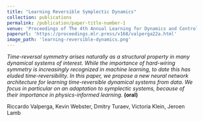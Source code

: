 ```yaml
---
title: "Learning Reversible Symplectic Dynamics"
collection: publications
permalink: /publication/paper-title-number-1
venue: 'Proceedings of The 4th Annual Learning for Dynamics and Control Conference, PMLR 168:906-916, 2022'
paperurl: 'https://proceedings.mlr.press/v168/valperga22a.html'
image_path: 'learning-reversible-dynamics.png'
---
```


*Time-reversal symmetry arises naturally as a structural property in many dynamical systems of interest. While the importance of hard-wiring symmetry is increasingly recognized in machine learning, to date this has eluded time-reversibility. In this paper, we propose a new neural network architecture for learning time-reversible dynamical systems from data. We focus in particular on an adaptation to symplectic systems, because of their importance in physics-informed learning.* **(oral)**

Riccardo Valperga, Kevin Webster, Dmitry Turaev, Victoria Klein, Jeroen Lamb
